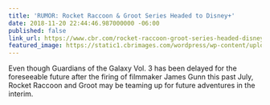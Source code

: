 ```yaml
---
title: 'RUMOR: Rocket Raccoon & Groot Series Headed to Disney+'
date: 2018-11-20 22:44:46.987000000 -06:00
published: false
link_url: https://www.cbr.com/rocket-raccoon-groot-series-headed-disney/
featured_image: https://static1.cbrimages.com/wordpress/wp-content/uploads/2018/05/Guardians-Galaxy-2-Rocket-Raccoon-Baby-Groot-e1525382886806.jpg
---
```


Even though Guardians of the Galaxy Vol. 3 has been delayed for the foreseeable future after the firing of filmmaker James Gunn this past July, Rocket Raccoon and Groot may be teaming up for future adventures in the interim.